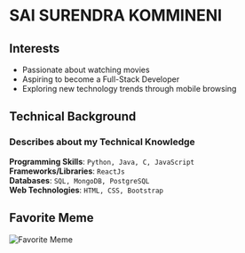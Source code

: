 # SAI SURENDRA KOMMINENI
## Interests
- Passionate about watching movies
- Aspiring to become a Full-Stack Developer
- Exploring new technology trends through mobile browsing
## Technical Background
### Describes about my Technical Knowledge
**Programming Skills**: `Python, Java, C, JavaScript`  
**Frameworks/Libraries**: `ReactJs`  
**Databases**: `SQL, MongoDB, PostgreSQL`  
**Web Technologies**: `HTML, CSS, Bootstrap`
## Favorite Meme
![Favorite Meme](https://github.com/user-attachments/assets/29a618ce-c6c0-4f12-b4fa-d0bb0f8317b1)
